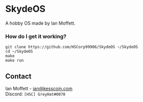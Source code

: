 # SkydeOS
A hobby OS made by Ian Moffett.

### How do I get it working?

```
git clone https://github.com/HSCorp99906/SkydeOS ~/SkydeOS
cd ~/SkydeOS
make
make run
```

## Contact
Ian Moffett - ian@kesscoin.com\
Discord: ```[HSC] GreyHat#0070```
